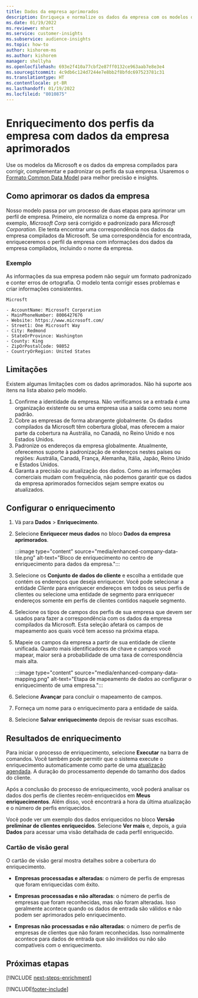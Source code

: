 ```yaml
---
title: Dados da empresa aprimorados
description: Enriqueça e normalize os dados da empresa com os modelos da Microsoft.
ms.date: 01/19/2022
ms.reviewer: mhart
ms.service: customer-insights
ms.subservice: audience-insights
ms.topic: how-to
author: kishorem-ms
ms.author: kishorem
manager: shellyha
ms.openlocfilehash: 693e2f410a77cbf2e87ff0132ce963aab7e8e3e4
ms.sourcegitcommit: 4c9db6c124d7244e7e8bb2f8bfdc697523781c31
ms.translationtype: HT
ms.contentlocale: pt-BR
ms.lasthandoff: 01/19/2022
ms.locfileid: "8010875"
---
```

# <a name="enrichment-of-company-profiles-with-enhanced-company-data"></a>Enriquecimento dos perfis da empresa com dados da empresa aprimorados

Use os modelos da Microsoft e os dados da empresa compilados para corrigir, complementar e padronizar os perfis da sua empresa. Usaremos o [Formato Common Data Model](/common-data-model/schema/core/applicationcommon/account) para melhor precisão e insights.

## <a name="how-we-enhance-company-data"></a>Como aprimorar os dados da empresa

Nosso modelo passa por um processo de duas etapas para aprimorar um perfil de empresa. Primeiro, ele normaliza o nome da empresa. Por exemplo, *Microsoft Corp* será corrigido e padronizado para *Microsoft Corporation*. Ele tenta encontrar uma correspondência nos dados da empresa compilados da Microsoft. Se uma correspondência for encontrada, enriqueceremos o perfil da empresa com informações dos dados da empresa compilados, incluindo o nome da empresa.


### <a name="example"></a>Exemplo

As informações da sua empresa podem não seguir um formato padronizado e conter erros de ortografia. O modelo tenta corrigir esses problemas e criar informações consistentes.

```Input
Microsft
```

```Output
- AccountName: Microsoft Corporation
- MainPhoneNumber: 8006427676
- Website: https://www.microsoft.com/
- Street1: One Microsoft Way
- City: Redmond
- StateOrProvince: Washington
- County: King
- ZipOrPostalCode: 98052
- CountryOrRegion: United States
```

## <a name="limitations"></a>Limitações

Existem algumas limitações com os dados aprimorados. Não há suporte aos itens na lista abaixo pelo modelo.

1.  Confirme a identidade da empresa. Não verificamos se a entrada é uma organização existente ou se uma empresa usa a saída como seu nome padrão.
2.  Cobre as empresas de forma abrangente globalmente. Os dados compilados da Microsoft têm cobertura global, mas oferecem a maior parte da cobertura na Austrália, no Canadá, no Reino Unido e nos Estados Unidos.
3.  Padronize os endereços da empresa globalmente. Atualmente, oferecemos suporte à padronização de endereços nestes países ou regiões: Austrália, Canadá, França, Alemanha, Itália, Japão, Reino Unido e Estados Unidos.
4.  Garanta a precisão ou atualização dos dados. Como as informações comerciais mudam com frequência, não podemos garantir que os dados da empresa aprimorados fornecidos sejam sempre exatos ou atualizados.

## <a name="configure-the-enrichment"></a>Configurar o enriquecimento

1. Vá para **Dados** > **Enriquecimento**.

1. Selecione **Enriquecer meus dados** no bloco **Dados da empresa aprimorados**.

   :::image type="content" source="media/enhanced-company-data-tile.png" alt-text="Bloco de enriquecimento no centro de enriquecimento para dados da empresa.":::

1. Selecione os **Conjunto de dados do cliente** e escolha a entidade que contém os endereços que deseja enriquecer. Você pode selecionar a entidade *Cliente* para enriquecer endereços em todos os seus perfis de clientes ou selecione uma entidade de segmento para enriquecer endereços somente em perfis de clientes contidos naquele segmento.

1. Selecione os tipos de campos dos perfis de sua empresa que devem ser usados para fazer a correspondência com os dados da empresa compilados da Microsoft. Esta seleção afetará os campos de mapeamento aos quais você tem acesso na próxima etapa.

1.  Mapeie os campos da empresa a partir de sua entidade de cliente unificada. Quanto mais identificadores de chave e campos você mapear, maior será a probabilidade de uma taxa de correspondência mais alta.

    :::image type="content" source="media/enhanced-company-data-mapping.png" alt-text="Etapa de mapeamento de dados ao configurar o enriquecimento de uma empresa.":::

1. Selecione **Avançar** para concluir o mapeamento de campos.

1. Forneça um nome para o enriquecimento para a entidade de saída.

1. Selecione **Salvar enriquecimento** depois de revisar suas escolhas.

## <a name="enrichment-results"></a>Resultados de enriquecimento

Para iniciar o processo de enriquecimento, selecione **Executar** na barra de comandos. Você também pode permitir que o sistema execute o enriquecimento automaticamente como parte de uma [atualização agendada](system.md#schedule-tab). A duração do processamento depende do tamanho dos dados do cliente.

Após a conclusão do processo de enriquecimento, você poderá analisar os dados dos perfis de clientes recém-enriquecidos em **Meus enriquecimentos**. Além disso, você encontrará a hora da última atualização e o número de perfis enriquecidos.

Você pode ver um exemplo dos dados enriquecidos no bloco **Versão preliminar de clientes enriquecidos**. Selecione **Ver mais** e, depois, a guia **Dados** para acessar uma visão detalhada de cada perfil enriquecido.

### <a name="overview-card"></a>Cartão de visão geral

O cartão de visão geral mostra detalhes sobre a cobertura do enriquecimento. 

* **Empresas processadas e alteradas**: o número de perfis de empresas que foram enriquecidas com êxito.

* **Empresas processadas e não alteradas**: o número de perfis de empresas que foram reconhecidas, mas não foram alteradas. Isso geralmente acontece quando os dados de entrada são válidos e não podem ser aprimorados pelo enriquecimento.

* **Empresas não processadas e não alteradas**: o número de perfis de empresas de clientes que não foram reconhecidas. Isso normalmente acontece para dados de entrada que são inválidos ou não são compatíveis com o enriquecimento.

## <a name="next-steps"></a>Próximas etapas

[!INCLUDE [next-steps-enrichment](../includes/next-steps-enrichment.md)]

[!INCLUDE[footer-include](../includes/footer-banner.md)]
